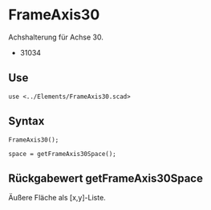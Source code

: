 # FrameAxis30

Achshalterung für Achse 30.

- 31034


## Use
```
use <../Elements/FrameAxis30.scad>
```

## Syntax
```
FrameAxis30();

space = getFrameAxis30Space();
```

## Rückgabewert getFrameAxis30Space
Äußere Fläche als \[x,y]-Liste.
